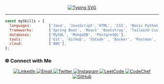 
<p align="center">
  <a href="https://git.io/typing-svg">
    <img src="https://readme-typing-svg.demolab.com?font=Fira+Code&weight=500&size=22&pause=1000&color=00F700&width=525&height=92&lines=hey+there!+i'm+Abu+Huzaifa;Clean%2C+scalable%2C+and+impactful+software.+;-+it+works;Consistency+beats+talent" alt="Typing SVG" />
  </a>
</p>


------

```javascript
const mySkills = {
  languages:        ['Java', 'JavaScript','HTML', 'CSS', 'Basic Python'],
  frameworks:       ['Spring Boot', 'React' 'Bootstrap', 'Tailwind Css'],
  databases:        ['MySQL', 'MongoDB', 'PostgreSQL'],
  tools:            ['Git', 'GitHub', 'VSCode' , 'Docker', 'Postman', 'IntelliJ IDEA'],
  cloud:            ['AWS'],
};
```


### 🌐 Connect with Me

<p align="center">
  <!-- LinkedIn -->
  <a href="https://www.linkedin.com/in/abu-huzaifa-7b40b9286">
    <img src="https://custom-icon-badges.demolab.com/badge/-LinkedIn-0A66C2?style=for-the-badge&logo=linkedin&logoColor=white&labelColor=004182&border=1px%20solid%20%23004182&box-shadow=0%204px%200%20%23003A75" alt="LinkedIn" />
  </a>
  
  <!-- Email -->
  <a href="mailto:abuhuzaifaw7@gmail.com">
    <img src="https://custom-icon-badges.demolab.com/badge/-Email-D14836?style=for-the-badge&logo=gmail&logoColor=white&labelColor=A43524&border=1px%20solid%20%23952E1F&box-shadow=0%204px%200%20%237E281A" alt="Email" />
  </a>
  
  <!-- Twitter -->
  <a href="https://x.com/iiuzaifa">
    <img src="https://custom-icon-badges.demolab.com/badge/-Twitter-000000?style=for-the-badge&logo=x&logoColor=white&labelColor=1A1A1A&border=1px%20solid%20%23111111&box-shadow=0%204px%200%20%230A0A0A" alt="Twitter" />
  </a>
  
  <!-- Instagram -->
  <a href="https://www.instagram.com/iiuzaifa/">
    <img src="https://custom-icon-badges.demolab.com/badge/-Instagram-E4405F?style=for-the-badge&logo=instagram&logoColor=white&labelColor=C13584&border=1px%20solid%20%23912862&box-shadow=0%204px%200%20%2379205E" alt="Instagram" />
  </a>
  
  <!-- LeetCode -->
  <a href="https://leetcode.com/u/abuhuzaiifa">
    <img src="https://custom-icon-badges.demolab.com/badge/-LeetCode-FFA116?style=for-the-badge&logo=leetcode&logoColor=black&labelColor=E68A00&border=1px%20solid%20%23D17A00&box-shadow=0%204px%200%20%23B86E00" alt="LeetCode" />
  </a>
  
  <!-- CodeChef -->
  <a href="https://www.codechef.com/users/abuhuzaifa">
    <img src="https://custom-icon-badges.demolab.com/badge/-CodeChef-5B3B24?style=for-the-badge&logo=codechef&logoColor=white&labelColor=6B4C35&border=1px%20solid%20%234A3727&box-shadow=0%204px%200%20%233A2A1F" alt="CodeChef" />
  </a>
  
  <!-- GitHub -->
  <a href="https://github.com/iuzaifa">
    <img src="https://custom-icon-badges.demolab.com/badge/-GitHub-181717?style=for-the-badge&logo=github-mark-white&logoColor=white&labelColor=0D1117&border=1px%20solid%20%23343A3F&box-shadow=0%204px%200%20%230A0C0E" alt="GitHub" />
  </a>
</p>



